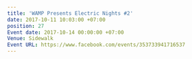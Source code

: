 ```yaml
---
title: 'WAMP Presents Electric Nights #2'
date: 2017-10-11 10:03:00 +07:00
position: 27
Event date: 2017-10-14 00:00:00 +07:00
Venue: Sidewalk
Event URL: https://www.facebook.com/events/353733941716537
---
```


